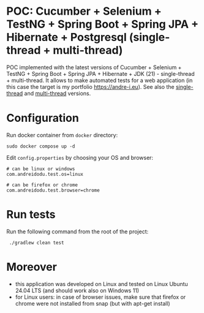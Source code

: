 # POC: Cucumber + Selenium + TestNG + Spring Boot + Spring JPA + Hibernate + Postgresql (single-thread + multi-thread)

POC implemented with the latest versions of Cucumber + Selenium + TestNG + Spring Boot + Spring JPA + Hibernate +
JDK (21) - single-thread + multi-thread. It allows to make automated tests for a web application (in this case the
target is my portfolio https://andre-i.eu). See also
the [single-thread](https://github.com/goto-eof/andre-i-test-selenium-cucumber-spring-boot-single-thread)
and [multi-thread](https://github.com/goto-eof/andre-i-test-selenium-cucumber-spring-boot-multi-thread) versions.

# Configuration

Run docker container from `docker` directory:

```
sudo docker compose up -d
```

Edit `config.properties` by choosing your OS and browser:

```
# can be linux or windows
com.andreidodu.test.os=linux

# can be firefox or chrome
com.andreidodu.test.browser=chrome
```

# Run tests

Run the following command from the root of the project:

 ```
  ./gradlew clean test
 ```

# Moreover

- this application was developed on Linux and tested on Linux Ubuntu 24.04 LTS (and should work also on Windows 11)
- for Linux users: in case of browser issues, make sure that firefox or chrome were not installed from snap (but with
  apt-get install)
